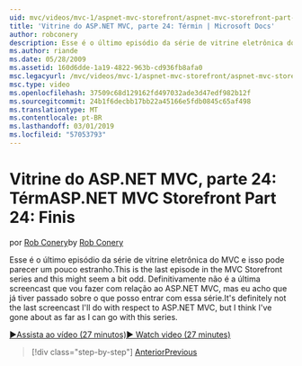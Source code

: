```yaml
---
uid: mvc/videos/mvc-1/aspnet-mvc-storefront/aspnet-mvc-storefront-part-24-finis
title: 'Vitrine do ASP.NET MVC, parte 24: Términ | Microsoft Docs'
author: robconery
description: Esse é o último episódio da série de vitrine eletrônica do MVC e isso pode parecer um pouco estranho. Definitivamente não é a última screencast que vou fazer com relação ao ASP.NET...
ms.author: riande
ms.date: 05/28/2009
ms.assetid: 160d6dde-1a19-4822-963b-cd936fb8afa0
msc.legacyurl: /mvc/videos/mvc-1/aspnet-mvc-storefront/aspnet-mvc-storefront-part-24-finis
msc.type: video
ms.openlocfilehash: 37509c68d129162fd497032ade3d47edf982b12f
ms.sourcegitcommit: 24b1f6decbb17bb22a45166e5fdb0845c65af498
ms.translationtype: MT
ms.contentlocale: pt-BR
ms.lasthandoff: 03/01/2019
ms.locfileid: "57053793"
---
```

<a name="aspnet-mvc-storefront-part-24-finis"></a><span data-ttu-id="cfb5c-104">Vitrine do ASP.NET MVC, parte 24: Térm</span><span class="sxs-lookup"><span data-stu-id="cfb5c-104">ASP.NET MVC Storefront Part 24: Finis</span></span>
====================
<span data-ttu-id="cfb5c-105">por [Rob Conery](https://github.com/robconery)</span><span class="sxs-lookup"><span data-stu-id="cfb5c-105">by [Rob Conery](https://github.com/robconery)</span></span>

<span data-ttu-id="cfb5c-106">Esse é o último episódio da série de vitrine eletrônica do MVC e isso pode parecer um pouco estranho.</span><span class="sxs-lookup"><span data-stu-id="cfb5c-106">This is the last episode in the MVC Storefront series and this might seem a bit odd.</span></span> <span data-ttu-id="cfb5c-107">Definitivamente não é a última screencast que vou fazer com relação ao ASP.NET MVC, mas eu acho que já tiver passado sobre o que posso entrar com essa série.</span><span class="sxs-lookup"><span data-stu-id="cfb5c-107">It's definitely not the last screencast I'll do with respect to ASP.NET MVC, but I think I've gone about as far as I can go with this series.</span></span>

[<span data-ttu-id="cfb5c-108">&#9654;Assista ao vídeo (27 minutos)</span><span class="sxs-lookup"><span data-stu-id="cfb5c-108">&#9654; Watch video (27 minutes)</span></span>](https://channel9.msdn.com/Blogs/ASP-NET-Site-Videos/aspnet-mvc-storefront-part-24-finis)

> [!div class="step-by-step"]
> [<span data-ttu-id="cfb5c-109">Anterior</span><span class="sxs-lookup"><span data-stu-id="cfb5c-109">Previous</span></span>](aspnet-mvc-storefront-part-23-getting-started-with-domain-driven-design.md)
